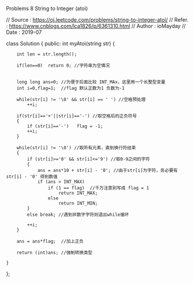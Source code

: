 


Problems 8 String to Integer (atoi) 

// Source : https://oj.leetcode.com/problems/string-to-integer-atoi/
// Refer.  : https://www.cnblogs.com/lca1826/p/6361310.html
// Author : ioMayday
// Date   : 2019-07

class Solution {
public:
    int myAtoi(string str) {
        
        int len = str.length(); 
        
        if(len==0)  return 0; //字符串为空情况
        
    
        long long ans=0; //为便于后面比较 INT_MAx，这里用一个长整型变量
        int i=0,flag=1;  //flag 默认正数为1 负数为-1
        
        while(str[i] != '\0' && str[i] == ' ') //空格预处理
            ++i;
       
        if(str[i]=='+'||str[i]=='-') //取空格后的正负符号
        {
            if (str[i]=='-')   flag = -1;
            ++i;
        }
        
        while(str[i] != '\0') //取所有元素，直到换行符结束
        {
            if (str[i]>='0' && str[i]<='9') //取0-9之间的字符
            {
                ans = ans*10 + str[i] - '0'; //由于str[i]为字符，务必要有 str[i] - '0' 得到数值
                if (ans > INT_MAX)
                    if (1 == flag)  //千万注意别写成 flag = 1
                        return INT_MAX;
                    else
                        return INT_MIN;
            }
            else break; //遇到非数字字符则退出while循环
            
            ++i;            
        }
        
        ans = ans*flag;  //加上正负
        
        return (int)ans; //强制转换类型      
        
    }
};
